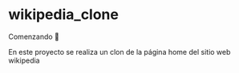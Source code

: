 # wikipedia_clone

Comenzando 🚀

En este proyecto se realiza un clon de la página home del sitio web wikipedia 




